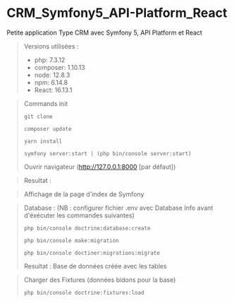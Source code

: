 # CRM_Symfony5_API-Platform_React

Petite application Type CRM avec Symfony 5, API Platform et React

> Versions utilisées :
> * php: 7.3.12
> * composer: 1.10.13
> * node: 12.8.3
> * npm: 6.14.8
> * React: 16.13.1

> Commands init
> ```
> git clone
> ```
> ```
> composer update
> ```
> ```
> yarn install
> ```
> ```
> symfony server:start | (php bin/console server:start)
> ```
> Ouvrir navigateur (http://127.0.0.1:8000 [par défaut])

> Resultat : 

> Affichage de la page d'index de Symfony 

> Database : (NB : configurer fichier .env avec Database Info avant d'éxécuter les commandes suivantes)
> ```
> php bin/console doctrine:database:create
> ```
> ```
> php bin/console make:migration
> ```
> ```
> php bin/console doctiner:migrations:migrate
> ```
> Resultat : 
> Base de données créée avec les tables 

> Charger des Fixtures (données bidons pour la base) 
> ```
> php bin/console doctrine:fixtures:load
> ```
